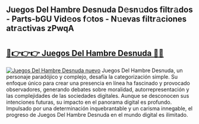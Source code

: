 ## Juegos Del Hambre Desnuda D𝚎sn𝚞dos filtr𝚊dos - Parts-bGU Vid𝚎os f𝚘tos - N𝚞evas filtr𝚊ciones atr𝚊ctivas zPwqA

# <h2><a href="http://mbcgy44.tromn.icu/?c=Juegos+Del+Hambre+Desnuda">🔗👉👉👉 Juegos Del Hambre Desnuda 🔗🔗</a></h2>

[![Juegos Del Hambre Desnuda nuevo](https://i.imgur.com/pEAQMta.gif)](http://mbcgy44.tromn.icu/?c=Juegos+Del+Hambre+Desnuda)
Juegos Del Hambre Desnuda, un personaje paradójico y complejo, desafía la categorización simple. Su enfoque único para crear una presencia en línea ha fascinado y provocado observadores, generando debates sobre moralidad, autorrepresentación y las complejidades de las sociedades digitales. Aunque se desconocen sus intenciones futuras, su impacto en el panorama digital es profundo. Impulsado por una determinación inquebrantable y un carisma innegable, el progreso de Juegos Del Hambre Desnuda en el mundo digital es ilimitado.
